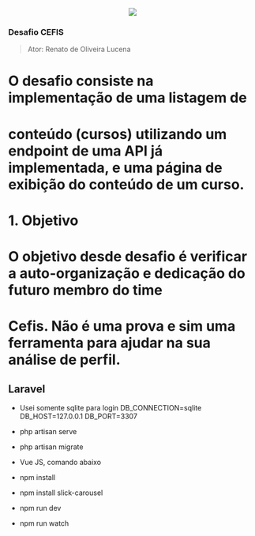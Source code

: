<p align="center"><img src="https://laravel.com/assets/img/components/logo-laravel.svg"></p>

<p align="center">
	
### Desafio CEFIS
> Ator: Renato de Oliveira Lucena
# O desafio consiste na implementação de uma listagem de 
# conteúdo (cursos) utilizando um endpoint de uma API já implementada, e uma página de exibição do conteúdo de um curso.
# 1. Objetivo
# O objetivo desde desafio é verificar a auto-organização e dedicação do futuro membro do time
# Cefis. Não é uma prova e sim uma ferramenta para ajudar na sua análise de perfil.

</p>

## Laravel


- Usei somente sqlite para login
 DB_CONNECTION=sqlite
 DB_HOST=127.0.0.1
 DB_PORT=3307

- php artisan serve
- php artisan migrate
- Vue JS, comando abaixo
- npm install
- npm install slick-carousel
- npm run dev
- npm run watch